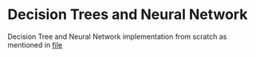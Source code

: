 # Decision Trees and Neural Network

Decision Tree and Neural Network implementation from scratch as mentioned in [file](./ass3_parta.pdf)
